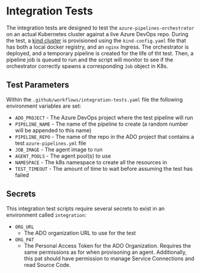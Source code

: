 # Integration Tests

The integration tests are designed to test the `azure-pipelines-orchestrator` on an actual Kubernetes cluster against a live Azure DevOps repo. During the test, a [kind cluster](https://kind.sigs.k8s.io/) is provisioned using the `kind-config.yaml` file that has both a local docker registry, and an `nginx` Ingress. The orchestrator is deployed, and a temporary pipeline is created for the life of tht test. Then, a pipeline job is queued to run and the script will monitor to see if the orchestrator correctly spawns a corresponding `Job` object in K8s.

## Test Parameters

Within the `.github/workflows/integration-tests.yaml` file the following environment variables are set:

- `ADO_PROJECT`   - The Azure DevOps project where the test pipeline will run
- `PIPELINE_NAME` - The name of the pipeline to create (a random number will be appended to this name)
- `PIPELINE_REPO` - The name of the repo in the ADO project that contains a test `azure-pipelines.yml` file
- `JOB_IMAGE`     - The agent image to run
- `AGENT_POOLS`   - The agent pool(s) to use
- `NAMESPACE`     - The k8s namespace to create all the resources in
- `TEST_TIMEOUT`  - The amount of time to wait before assuming the test has failed

## Secrets

This integration test scripts require several secrets to exist in an environment called `integration`:

- `ORG_URL`
    - The ADO organization URL to use for the test
- `ORG_PAT`
    - The Personal Access Token for the ADO Organization. Requires the same permissions as for when provisoning an agent. Additionally, this pat should have permission to manage Service Connections and read Source Code.
